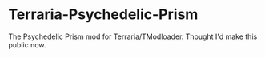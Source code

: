 # Terraria-Psychedelic-Prism
The Psychedelic Prism mod for Terraria/TModloader. Thought I'd make this public now.
